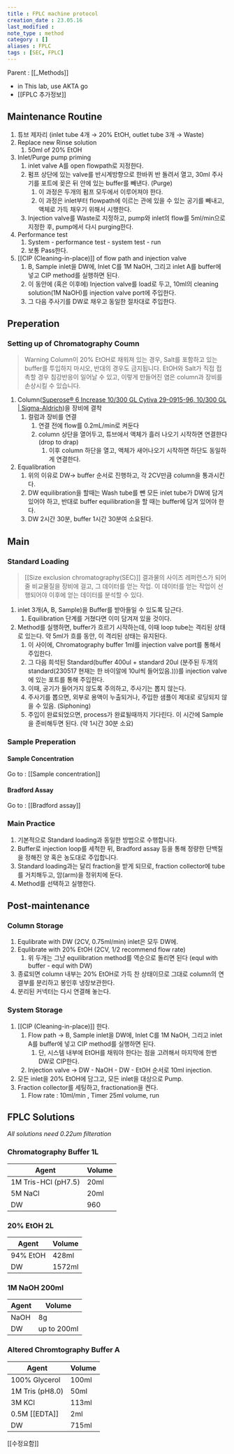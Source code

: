 ```yaml
---
title : FPLC machine protocol
creation_date : 23.05.16
last_modified :
note_type : method
category : []
aliases : FPLC
tags : [SEC, FPLC]
---
```


Parent : [[_Methods]]

- in This lab, use AKTA go
- [[FPLC 추가정보]]

## Maintenance Routine

1. 튜브 제자리 (inlet tube 4개 → 20% EtOH, outlet tube 3개 → Waste)
2. Replace new Rinse solution
	1. 50ml of 20% EtOH
3. Inlet/Purge pump priming
	1. inlet valve A를 open flowpath로 지정한다.
	2. 펌프 상단에 있는 valve를 반시계방향으로 한바퀴 반 돌려서 열고, 30ml 주사기를 포트에 꽂은 뒤 안에 있는 buffer를 빼낸다. (Purge)
		1. 이 과정은 두개의 펌프 모두에서 이루어져야 한다.
		2. 이 과정은 inlet부터 flowpath에 이르는 관에 있을 수 있는 공기를 빼내고, 액체로 가득 채우기 위해서 시행한다.
	3. Injection valve를 Waste로 지정하고, pump와 inlet의 flow를 5ml/min으로 지정한 후, pump에서 다시 purging한다.
4. Performance test 
	1. System - performance test - system test - run
	2. 보통 Pass한다.
5. [[CIP (Cleaning-in-place)]]  of flow path and injection valve
	1. B, Sample inlet을 DW에, Inlet C를 1M NaOH, 그리고 inlet A를 buffer에 넣고 CIP method를 실행하면 된다. 
	2. 이 동안에 (혹은 이후에) Injection valve를 load로 두고, 10ml의 cleaning solution(1M NaOH)를 injection valve port에 주입한다.
	3. 그 다음 주사기를 DW로 채우고 동일한 절차대로 주입한다.

## Preperation

### Setting up of Chromatography Coumn

>Warning
>Column이 20% EtOH로 채워져 있는 경우, Salt를 포함하고 있는 buffer를 투입하지 마시오, 반대의 경우도 금지됩니다.
>EtOH와 Salt가 직접 접촉할 경우 침강반응이 일어날 수 있고, 이렇게 만들어진 염은 column과 장비를 손상시킬 수 있습니다.

1. Column([Superose® 6 Increase 10/300 GL Cytiva 29-0915-96, 10/300 GL | Sigma-Aldrich](https://www.sigmaaldrich.com/KR/ko/product/sigma/ge29091596))을 장비에 결착
	1. 컬럼과 장비를 연결
		1. 연결 전에 flow를 0.2mL/min로 켜둔다
		2. column 상단을 열어두고, 튜브에서 액체가 흘러 나오기 시작하면 연결한다 (drop to drap)
			1. 이후 column 하단을 열고, 액체가 새어나오기 시작하면 하단도 동일하게 연결한다.
2. Equalibration
	1. 위의 이유로 DW→ buffer 순서로 진행하고, 각 2CV만큼 column을 통과시킨다.
	2. DW equilibration을 할때는 Wash tube를 뺀 모든 inlet tube가 DW에 담겨 있어야 하고, 반대로 buffer equilibration을 할 때는 buffer에 담겨 있어야 한다.
	3. DW 2시간 30분, buffer 1시간 30분여 소요된다.

## Main

### Standard Loading
> [[Size exclusion chromatography(SEC)]] 결과물의 사이즈 레퍼런스가 되어줄 비교물질을 장비에 걸고, 그 데이터를 얻는 작업. 이 데이터를 얻는 작업이 선행되어야 이후에 얻는 데이터를 분석할 수 있다.

1. inlet 3개(A, B, Sample)을 Buffer를 받아들일 수  있도록 담근다. 
	1. Equilibration 단계를 거쳤다면 이미 담겨져 있을 것이다.
2. Method를 실행하면, buffer가 흐르기 시작하는데, 이때 loop tube는 격리된 상태로 있는다. 약 5ml가 흐를 동안, 이 격리된 상태는 유지된다.
	1. 이 사이에, Chromatography buffer 1ml를 injection valve port를 통해서 주입한다.
	2. 그 다음 희석된 Standard(buffer 400ul + standard 20ul (분주된 두개의 standard(230517 현재는 한 바이알에 10ul씩 들어있음.)))를 injection valve에 있는 포트를 통해 주입한다.
	3. 이때, 공기가 들어가지 않도록 주의하고, 주사기는 뽑지 않는다.
	4. 주사기를 뽑으면, 외부로 용액이 누출되거나, 주입한 샘플이 제대로 로딩되지 않을 수 있음. (Siphoning)
	5. 주입이 완료되었으면, process가 완료될때까지 기다린다. 이 시간에 Sample을 준비해두면 된다. (약 1시간 30분 소요)

### Sample Preperation

#### Sample Concentration

Go to : [[Sample concentration]]

#### Bradford Assay

Go to : [[Bradford assay]]

### Main Practice

1. 기본적으로 Standard loading과 동일한 방법으로 수행합니다.
2. Buffer로 injection loop를 세척한 뒤, Bradford assay 등을 통해 정량한 단백질을 정해진 양 혹은 농도대로 주입합니다.
3. Standard loading과는 달리 fraction을 받게 되므로, fraction collector에 tube를 거치해두고, 암(arm)을 정위치에 둔다.
4. Method를 선택하고 실행한다.

## Post-maintenance

### Column Storage

1. Equlibrate with DW (2CV, 0.75ml/min) inlet은 모두 DW에.
2. Equlibrate with 20% EtOH (2CV, 1/2 recommend flow rate)
	1. 위 두개는 그냥 equilibration method를 역순으로 돌리면 된다 (equl with buffer - equl with DW)
3. 종료되면 column 내부는 20% EtOH로 가득 찬 상태이므로 그대로 column의 연결부를 분리하고 봉인후 냉장보관한다.
4. 분리된 커넥터는 다시 연결해 놓는다.

### System Storage

1. [[CIP (Cleaning-in-place)]] 한다.
	1. Flow path → B, Sample inlet을 DW에, Inlet C를 1M NaOH, 그리고 inlet A를 buffer에 넣고 CIP method를 실행하면 된다. 
		1. 단, 시스템 내부에 EtOH를 채워야 한다는 점을 고려해서 마지막에 한번 DW로 CIP한다.
	2. Injection valve → DW - NaOH - DW - EtOH 순서로 10ml injection.
2. 모든 inlet을 20% EtOH에 담그고, 모든 inlet을 대상으로 Pump.
3. Fraction collector를 세팅하고, fractionation을 켠다.
	1. Flow rate : 10ml/min , Timer 25ml volume, run

## FPLC Solutions

*All solutions need 0.22um filteration*

### Chromatography Buffer 1L

| Agent               | Volume |
| ------------------- | ------ |
| 1M Tris-HCl (pH7.5) | 20ml   |
| 5M NaCl             | 20ml   |
| DW                  | 960    |

### 20% EtOH 2L

| Agent    | Volume |
| -------- | ------ |
| 94% EtOH | 428ml  |
| DW       | 1572ml |

### 1M NaOH 200ml

| Agent | Volume      |
| ----- | ----------- |
| NaOH  | 8g          |
| DW    | up to 200ml |

### Altered Chromtography Buffer A

| Agent           | Volume |
| --------------- | ------ |
| 100% Glycerol   | 100ml  |
| 1M Tris (pH8.0) | 50ml   |
| 3M KCl          | 113ml  |
| 0.5M [[EDTA]]   | 2ml    |
| DW              | 715ml  |



[[수정요함]]